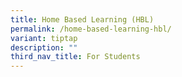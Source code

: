 ```yaml
---
title: Home Based Learning (HBL)
permalink: /home-based-learning-hbl/
variant: tiptap
description: ""
third_nav_title: For Students
---
```

<p></p>